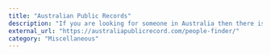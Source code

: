 ```yaml
---
title: "Australian Public Records"
description: "If you are looking for someone in Australia then there is a decent chance they can be found on this site."
external_url: "https://australiapublicrecord.com/people-finder/"
category: "Miscellaneous"
---
```

